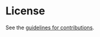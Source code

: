 # License

See the
[guidelines for contributions](https://github.com/CBonnell/certdiscovery/blob/main/CONTRIBUTING.md).

